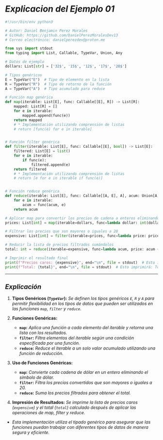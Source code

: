 <!-- Autor: Daniel Benjamin Perez Morales -->
<!-- GitHub: https://github.com/DanielPerezMoralesDev13 -->
<!-- Correo electrónico: danielperezdev@proton.me -->

# ***Explicacion del Ejemplo 01***

```python
#!/usr/bin/env python3

# Autor: Daniel Benjamin Perez Morales
# GitHub: https://github.com/DanielPerezMoralesDev13
# Correo electrónico: danielperezdev@proton.me

from sys import stdout
from typing import List, Callable, TypeVar, Union, Any

# Datos de ejemplo
dollars: List[str] = ['32$', '15$', '12$', '17$', '20$']

# Tipos genéricos
E = TypeVar("E")  # Tipo de elemento en la lista
R = TypeVar("R")  # Tipo de retorno de la función
A = TypeVar("A")  # Tipo acumulado para reduce

# Función map genérica
def map(iterable: List[E], func: Callable[[E], R]) -> List[R]:
    mapped: List[R] = []
    for e in iterable:
        mapped.append(func(e))
    return mapped
    # * Implementación utilizando comprensión de listas
    # return [func(e) for e in iterable]


# Función filter genérica
def filter(iterable: List[E], func: Callable[[E], bool]) -> List[E]:
    filtered: List[E] = list()
    for e in iterable:
        if func(e):
            filtered.append(e)
    return filtered
    # * Implementación utilizando comprensión de listas
    # return [e for e in iterable if func(e)]


# Función reduce genérica
def reduce(iterable: List[E], func: Callable[[A, E], A], acum: Union[A, Any] = 0) -> A:
    for e in iterable:
        acum = func(acum, e)
    return acum

# Aplicar map para convertir los precios de cadena a enteros eliminando el símbolo de dólar
prices: List[int] = map(iterable=dollars, func=lambda dollar: int(dollar[0:-1:1]))

# Filtrar los precios que son mayores o iguales a 20
expensive: List[int] = filter(iterable=prices, func=lambda price: price >= 20)

# Reducir la lista de precios filtrados sumándolos
total: int = reduce(iterable=expensive, func=lambda acum, price: acum + price, acum=0)

# Imprimir el resultado final
print(f"Precios caros: {expensive}", end="\n", file = stdout)  # Esto imprimirá: Precios caros: [32, 20]
print(f"Total: {total}", end="\n", file = stdout)  # Esto imprimirá: Total: 52
```

---

## ***Explicación***

1. **Tipos Genéricos (`TypeVar`):** *Se definen los tipos genéricos `E`, `R` y `A` para permitir flexibilidad en los tipos de datos que pueden ser utilizados en las funciones `map`, `filter` y `reduce`.*

2. **Funciones Genéricas:**
   - **`map`:** *Aplica una función a cada elemento del iterable y retorna una lista con los resultados.*
   - **`filter`:** *Filtra elementos del iterable según una condición especificada por una función.*
   - **`reduce`:** *Reduce el iterable a un solo valor acumulado utilizando una función de reducción.*

3. **Uso de Funciones Genéricas:**
   - **`map`:** *Convierte cada cadena de dólar en un entero eliminando el símbolo de dólar.*
   - **`filter`:** *Filtra los precios convertidos que son mayores o iguales a 20.*
   - **`reduce`:** *Suma los precios filtrados para obtener el total.*

4. **Impresión de Resultados:** *Se imprime la lista de precios caros (`expensive`) y el total (`total`) calculado después de aplicar las operaciones de map, filter y reduce.*

- *Esta implementación utiliza el tipado genérico para asegurar que las funciones puedan trabajar con diferentes tipos de datos de manera segura y eficiente.*
